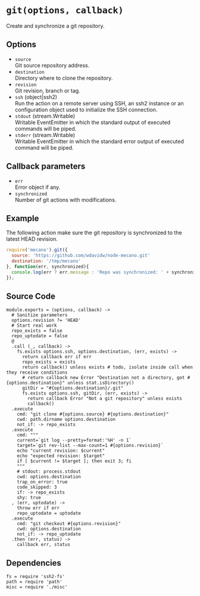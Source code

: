 
# `git(options, callback)`

Create and synchronize a git repository.

## Options

*   `source`   
    Git source repository address.   
*   `destination`   
    Directory where to clone the repository.   
*   `revision`   
    Git revision, branch or tag.   
*   `ssh` (object|ssh2)   
    Run the action on a remote server using SSH, an ssh2 instance or an
    configuration object used to initialize the SSH connection.   
*   `stdout` (stream.Writable)   
    Writable EventEmitter in which the standard output of executed commands will
    be piped.   
*   `stderr` (stream.Writable)   
    Writable EventEmitter in which the standard error output of executed command
    will be piped.   

## Callback parameters

*   `err`   
    Error object if any.   
*   `synchronized`   
    Number of git actions with modifications.   

## Example

The following action make sure the git repository is synchronized to the latest
HEAD revision.

```javascript
require('mecano').git({
  source: 'https://github.com/wdavidw/node-mecano.git'
  destination: '/tmp/mecano'
}, function(err, synchronized){
  console.log(err ? err.message : 'Repo was synchronized: ' + synchronized);
});
```

## Source Code

    module.exports = (options, callback) ->
      # Sanitize parameters
      options.revision ?= 'HEAD'
      # Start real work
      repo_exists = false
      repo_uptodate = false
      @
      .call (_, callback) ->
        fs.exists options.ssh, options.destination, (err, exists) ->
          return callback err if err
          repo_exists = exists
          return callback() unless exists # todo, isolate inside call when they receive conditions
          # return callback new Error "Destination not a directory, got #{options.destination}" unless stat.isDirectory()
          gitDir = "#{options.destination}/.git"
          fs.exists options.ssh, gitDir, (err, exists) ->
            return callback Error "Not a git repository" unless exists
            callback()
      .execute
        cmd: "git clone #{options.source} #{options.destination}"
        cwd: path.dirname options.destination
        not_if: -> repo_exists
      .execute
        cmd: """
        current=`git log --pretty=format:'%H' -n 1`
        target=`git rev-list --max-count=1 #{options.revision}`
        echo "current revision: $current"
        echo "expected revision: $target"
        if [ $current != $target ]; then exit 3; fi
        """
        # stdout: process.stdout
        cwd: options.destination
        trap_on_error: true
        code_skipped: 3
        if: -> repo_exists
        shy: true
      , (err, uptodate) ->
        throw err if err
        repo_uptodate = uptodate
      .execute
        cmd: "git checkout #{options.revision}"
        cwd: options.destination
        not_if: -> repo_uptodate
      .then (err, status) ->
        callback err, status

## Dependencies

    fs = require 'ssh2-fs'
    path = require 'path'
    misc = require './misc'








